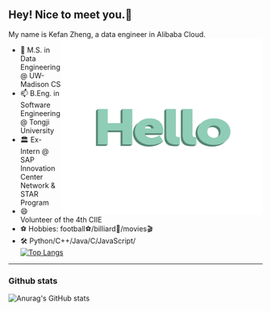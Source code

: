<!--
**kefan-zheng/kefan-zheng** is a ✨ _special_ ✨ repository because its `README.md` (this file) appears on your GitHub profile.
-->
## Hey! Nice to meet you.👋
My name is Kefan Zheng, a data engineer in Alibaba Cloud.
<img src="./img/hello-languages.gif" width = "400" height = "350" align=right />

- 🌱 M.S. in Data Engineering @ UW-Madison CS
- 📫 B.Eng. in Software Engineering @ Tongji University
- 🏛️ Ex-Intern @ SAP Innovation Center Network & STAR Program
- 😄 Volunteer of the 4th CIIE
- ⚽️ Hobbies: football⚽/billiard🎱/movies🎬
- 🛠 Python/C++/Java/C/JavaScript/</br>
  [![Top Langs](https://github-readme-stats-kefan-zheng.vercel.app/api/top-langs/?username=kefan-zheng&layout=compact)](https://github.com/anuraghazra/github-readme-stats)  
--------------------------------------------------------------------
### Github stats
![Anurag's GitHub stats](https://github-readme-stats-kefan-zheng.vercel.app/api?username=kefan-zheng&show_icons=true&theme=buefy&hide=prs,issues)
